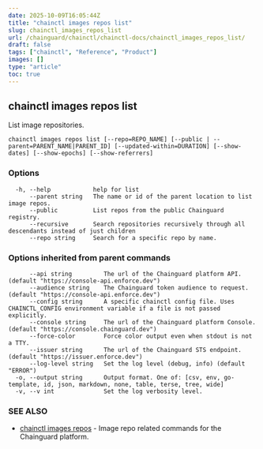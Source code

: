 ```yaml
---
date: 2025-10-09T16:05:44Z
title: "chainctl images repos list"
slug: chainctl_images_repos_list
url: /chainguard/chainctl/chainctl-docs/chainctl_images_repos_list/
draft: false
tags: ["chainctl", "Reference", "Product"]
images: []
type: "article"
toc: true
---
```

## chainctl images repos list

List image repositories.

```
chainctl images repos list [--repo=REPO_NAME] [--public | --parent=PARENT_NAME|PARENT_ID] [--updated-within=DURATION] [--show-dates] [--show-epochs] [--show-referrers]
```

### Options

```
  -h, --help            help for list
      --parent string   The name or id of the parent location to list image repos.
      --public          List repos from the public Chainguard registry.
      --recursive       Search repositories recursively through all descendants instead of just children
      --repo string     Search for a specific repo by name.
```

### Options inherited from parent commands

```
      --api string         The url of the Chainguard platform API. (default "https://console-api.enforce.dev")
      --audience string    The Chainguard token audience to request. (default "https://console-api.enforce.dev")
      --config string      A specific chainctl config file. Uses CHAINCTL_CONFIG environment variable if a file is not passed explicitly.
      --console string     The url of the Chainguard platform Console. (default "https://console.chainguard.dev")
      --force-color        Force color output even when stdout is not a TTY.
      --issuer string      The url of the Chainguard STS endpoint. (default "https://issuer.enforce.dev")
      --log-level string   Set the log level (debug, info) (default "ERROR")
  -o, --output string      Output format. One of: [csv, env, go-template, id, json, markdown, none, table, terse, tree, wide]
  -v, --v int              Set the log verbosity level.
```

### SEE ALSO

* [chainctl images repos](/chainguard/chainctl/chainctl-docs/chainctl_images_repos/)	 - Image repo related commands for the Chainguard platform.


